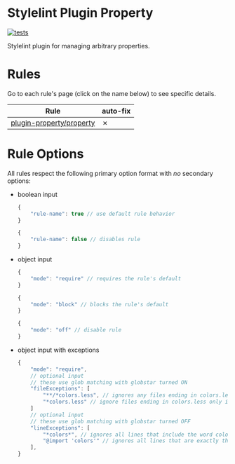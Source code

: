 # Stylelint Plugin Property

[![tests](https://github.com/electrovir/stylelint-plugin-property/actions/workflows/virmator-tests.yml/badge.svg?branch=master)](https://github.com/electrovir/stylelint-plugin-property/actions/workflows/virmator-tests.yml)

Stylelint plugin for managing arbitrary properties.

# Rules

Go to each rule's page (click on the name below) to see specific details.

| Rule                                           | auto-fix |
| ---------------------------------------------- | -------- |
| [plugin-property/property](src/rules/property) | &cross;  |

# Rule Options

All rules respect the following primary option format with _no_ secondary options:

-   boolean input

    ```javascript
    {
        "rule-name": true // use default rule behavior
    }
    ```

    ```javascript
    {
        "rule-name": false // disables rule
    }
    ```

-   object input

    ```javascript
    {
        "mode": "require" // requires the rule's default
    }
    ```

    ```javascript
    {
        "mode": "block" // blocks the rule's default
    }
    ```

    ```javascript
    {
        "mode": "off" // disable rule
    }
    ```

-   object input with exceptions

    ```javascript
    {
        "mode": "require",
        // optional input
        // these use glob matching with globstar turned ON
        "fileExceptions": [
            "**/*colors.less", // ignores any files ending in colors.less in any directory
            "*colors.less" // ignore files ending in colors.less only in the current directory
        ]
        // optional input
        // these use glob matching with globstar turned OFF
        "lineExceptions": [
            "*colors*", // ignores all lines that include the word colors
            "@import 'colors'" // ignores all lines that are exactly this string (don't include semicolons)
        ],
    }
    ```
